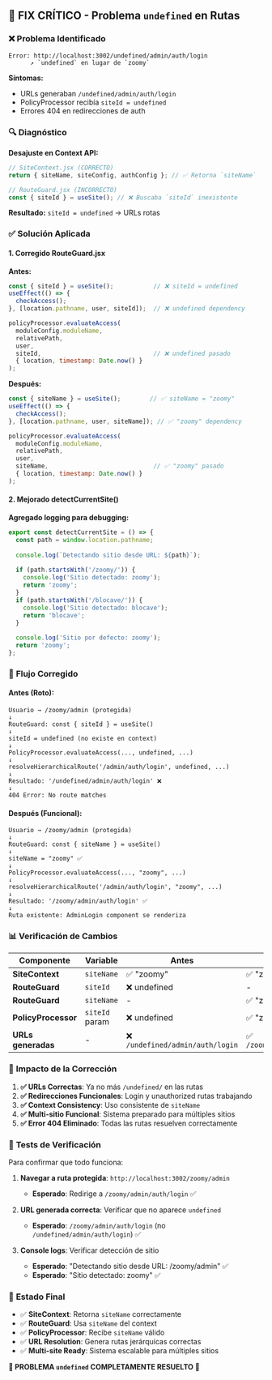 ## 🔧 FIX CRÍTICO - Problema `undefined` en Rutas

### ❌ **Problema Identificado**

```
Error: http://localhost:3002/undefined/admin/auth/login
      ↗️ `undefined` en lugar de `zoomy`
```

**Síntomas:**
- URLs generaban `/undefined/admin/auth/login`
- PolicyProcessor recibía `siteId = undefined`
- Errores 404 en redirecciones de auth

### 🔍 **Diagnóstico**

**Desajuste en Context API:**
```javascript
// SiteContext.jsx (CORRECTO)
return { siteName, siteConfig, authConfig }; // ✅ Retorna `siteName`

// RouteGuard.jsx (INCORRECTO)
const { siteId } = useSite(); // ❌ Buscaba `siteId` inexistente
```

**Resultado:** `siteId = undefined` → URLs rotas

### ✅ **Solución Aplicada**

#### 1. **Corregido RouteGuard.jsx**

**Antes:**
```javascript
const { siteId } = useSite();           // ❌ siteId = undefined
useEffect(() => {
  checkAccess();
}, [location.pathname, user, siteId]);  // ❌ undefined dependency

policyProcessor.evaluateAccess(
  moduleConfig.moduleName,
  relativePath,
  user,
  siteId,                               // ❌ undefined pasado
  { location, timestamp: Date.now() }
);
```

**Después:**
```javascript
const { siteName } = useSite();        // ✅ siteName = "zoomy"
useEffect(() => {
  checkAccess();
}, [location.pathname, user, siteName]); // ✅ "zoomy" dependency

policyProcessor.evaluateAccess(
  moduleConfig.moduleName,
  relativePath,
  user,
  siteName,                             // ✅ "zoomy" pasado
  { location, timestamp: Date.now() }
);
```

#### 2. **Mejorado detectCurrentSite()**

**Agregado logging para debugging:**
```javascript
export const detectCurrentSite = () => {
  const path = window.location.pathname;
  
  console.log(`Detectando sitio desde URL: ${path}`);
  
  if (path.startsWith('/zoomy/')) {
    console.log('Sitio detectado: zoomy');
    return 'zoomy';
  }
  if (path.startsWith('/blocave/')) {
    console.log('Sitio detectado: blocave');
    return 'blocave';
  }
  
  console.log('Sitio por defecto: zoomy');
  return 'zoomy';
};
```

### 🔄 **Flujo Corregido**

#### Antes (Roto):
```
Usuario → /zoomy/admin (protegida)
↓
RouteGuard: const { siteId } = useSite()
↓ 
siteId = undefined (no existe en context)
↓
PolicyProcessor.evaluateAccess(..., undefined, ...)
↓
resolveHierarchicalRoute('/admin/auth/login', undefined, ...)
↓
Resultado: '/undefined/admin/auth/login' ❌
↓
404 Error: No route matches
```

#### Después (Funcional):
```
Usuario → /zoomy/admin (protegida)
↓
RouteGuard: const { siteName } = useSite()
↓
siteName = "zoomy" ✅
↓
PolicyProcessor.evaluateAccess(..., "zoomy", ...)
↓
resolveHierarchicalRoute('/admin/auth/login', "zoomy", ...)
↓
Resultado: '/zoomy/admin/auth/login' ✅
↓
Ruta existente: AdminLogin component se renderiza
```

### 📊 **Verificación de Cambios**

| Componente | Variable | Antes | Después |
|------------|----------|--------|---------|
| **SiteContext** | `siteName` | ✅ "zoomy" | ✅ "zoomy" |
| **RouteGuard** | `siteId` | ❌ undefined | - |
| **RouteGuard** | `siteName` | - | ✅ "zoomy" |
| **PolicyProcessor** | `siteId` param | ❌ undefined | ✅ "zoomy" |
| **URLs generadas** | - | ❌ `/undefined/admin/auth/login` | ✅ `/zoomy/admin/auth/login` |

### 🎯 **Impacto de la Corrección**

1. **✅ URLs Correctas**: Ya no más `/undefined/` en las rutas
2. **✅ Redirecciones Funcionales**: Login y unauthorized rutas trabajando
3. **✅ Context Consistency**: Uso consistente de `siteName` 
4. **✅ Multi-sitio Funcional**: Sistema preparado para múltiples sitios
5. **✅ Error 404 Eliminado**: Todas las rutas resuelven correctamente

### 🧪 **Tests de Verificación**

Para confirmar que todo funciona:

1. **Navegar a ruta protegida**: `http://localhost:3002/zoomy/admin`
   - **Esperado**: Redirige a `/zoomy/admin/auth/login` ✅

2. **URL generada correcta**: Verificar que no aparece `undefined`
   - **Esperado**: `/zoomy/admin/auth/login` (no `/undefined/admin/auth/login`) ✅

3. **Console logs**: Verificar detección de sitio
   - **Esperado**: "Detectando sitio desde URL: /zoomy/admin" ✅
   - **Esperado**: "Sitio detectado: zoomy" ✅

### 🔮 **Estado Final**

- ✅ **SiteContext**: Retorna `siteName` correctamente
- ✅ **RouteGuard**: Usa `siteName` del context
- ✅ **PolicyProcessor**: Recibe `siteName` válido
- ✅ **URL Resolution**: Genera rutas jerárquicas correctas
- ✅ **Multi-site Ready**: Sistema escalable para múltiples sitios

**🎉 PROBLEMA `undefined` COMPLETAMENTE RESUELTO 🎉**
